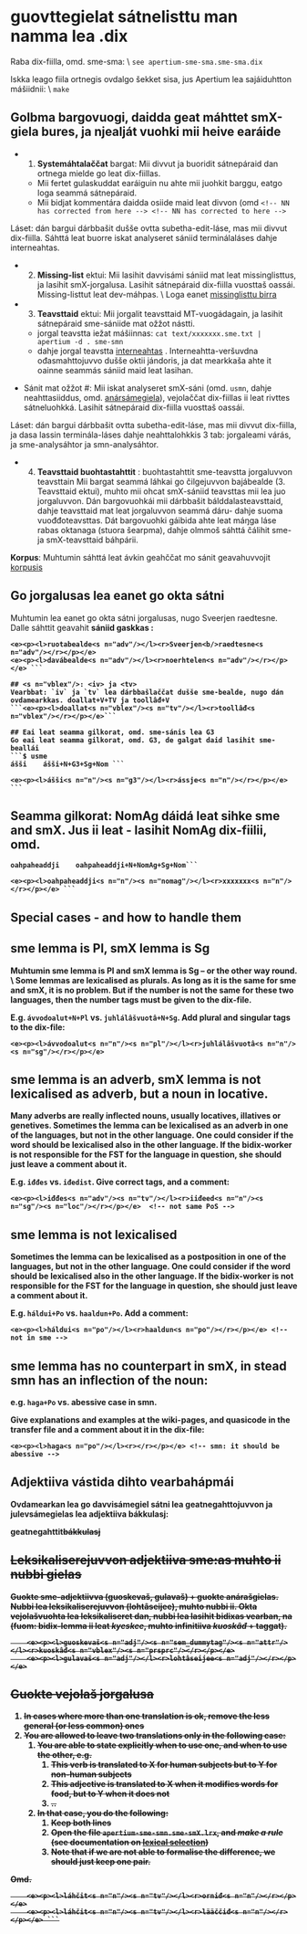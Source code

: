 # guovttegielat sátnelisttu man namma lea .dix

Raba dix-fiilla, omd. sme-sma: \\
`see apertium-sme-sma.sme-sma.dix`

Iskka leago fiila ortnegis ovdalgo šekket sisa, jus Apertium lea sajáiduhtton mášiidnii: \\
`make`

## Golbma bargovuogi, daidda geat máhttet smX-giela bures, ja njealját vuohki mii heive earáide
* 1. **Systemáhtalaččat** bargat: Mii divvut ja buoridit sátnepáraid dan ortnega mielde go leat dix-fiillas.
    - Mii fertet gulaskuddat earáiguin nu ahte mii juohkit barggu, eatgo loga seammá sátnepáraid.
    - Mii bidjat kommentára daidda osiide maid leat divvon (omd
``` <!-- NN has corrected from here --> <!-- NN has corrected to here --> ```

Láset: dán bargui dárbbašit dušše ovtta subetha-edit-láse, mas mii divvut dix-fiilla. Sáhttá leat buorre iskat analyseret sániid terminálaláses dahje interneahtas.

* 2. **Missing-list** ektui: Mii lasihit davvisámi sániid mat leat missinglisttus, ja lasihit smX-jorgalusa. Lasihit sátnepáraid dix-fiilla vuosttaš oassái. Missing-listtut leat dev-máhpas.  \\ Loga eanet [missinglisttu birra](/mt/infra/MissingList.html)

* 3. **Teavsttaid** ektui: Mii jorgalit teavsttaid MT-vuogádagain, ja lasihit sátnepáraid sme-sániide mat ožžot nástti.
    - jorgal teavstta iežat mášiinnas: `cat text/xxxxxxx.sme.txt | apertium -d . sme-smn `
    - dahje jorgal teavstta [interneahtas](https://gtweb.uit.no/mt/testing/) . Interneahtta-veršuvdna ođasmahttojuvvo dušše oktii jándoris, ja dat mearkkaša ahte it oainne seammás sániid maid leat lasihan.
* Sánit mat ožžot #: Mii iskat analyseret smX-sáni (omd. `usmn`, dahje neahttasiiddus, omd. [anársámegiela](http://giellatekno.uit.no/cgi/d-smn.sme.html)), vejolaččat dix-fiillas ii leat rivttes sátneluohkká. Lasihit sátnepáraid dix-fiilla vuosttaš oassái.

Láset: dán bargui dárbbašit ovtta subetha-edit-láse, mas mii divvut dix-fiilla, ja dasa lassin terminála-láses dahje neahttalohkkis 3 tab: jorgaleami várás, ja sme-analysáhtor ja smn-analysáhtor.

* 4. **Teavsttaid buohtastahttit** : buohtastahttit sme-teavstta jorgaluvvon teavsttain
Mii bargat seammá láhkai go čilgejuvvon bajábealde (3. Teavsttaid ektui), muhto mii ohcat smX-sániid teavsttas mii lea juo jorgaluvvon.
Dán bargovuohkái mii dárbbašit bálddalasteavsttaid, dahje teavsttaid mat leat jorgaluvvon seammá dáru- dahje suoma vuođđoteavsttas. Dát bargovuohki gáibida ahte leat máŋga láse rabas oktanaga (stuora šearpma), dahje olmmoš sáhttá čálihit sme- ja smX-teavsttaid báhpárii.

**Korpus**: Muhtumin sáhttá leat ávkin geahččat mo sánit geavahuvvojit [korpusis](http://gtweb.uit.no/korp/)

## Go jorgalusas lea eanet go okta sátni
Muhtumin lea eanet go okta sátni jorgalusas, nugo Sveerjen raedtesne. Dalle sáhttit geavahit <b/> sániid gaskkas :
```
<e><p><l>ruotabealde<s n="adv"/></l><r>Sveerjen<b/>raedtesne<s n="adv"/></r></p></e>
<e><p><l>davábealde<s n="adv"/></l><r>noerhtelen<s n="adv"/></r></p></e> ```

## <s n="vblex"/>: <iv> ja <tv>
Vearbbat: `iv` ja `tv` lea dárbbašlaččat dušše sme-bealde, nugo dán ovdamearkkas. doallat+V+TV ja toollâđ+V
```<e><p><l>doallat<s n="vblex"/><s n="tv"/></l><r>toollâđ<s n="vblex"/></r></p></e>```

## Eai leat seamma gilkorat, omd. sme-sánis lea G3
Go eai leat seamma gilkorat, omd. G3, de galgat daid lasihit sme-beallái
```$ usme
ášši	ášši+N+G3+Sg+Nom ```

```
    <e><p><l>ášši<s n="n"/><s n="g3"/></l><r>ássje<s n="n"/></r></p></e> ```

## Seamma gilkorat: NomAg dáidá leat sihke sme and smX. Jus ii leat - lasihit NomAg dix-fiilii, omd.

```$ usme
oahpaheaddji	oahpaheaddji+N+NomAg+Sg+Nom```

```
    <e><p><l>oahpaheaddji<s n="n"/><s n="nomag"/></l><r>xxxxxxx<s n="n"/></r></p></e> ```

## Special cases - and how to handle them

## sme lemma is Pl, smX lemma is Sg
Muhtumin sme lemma is Pl and smX lemma is Sg – or the other way round. \\
Some lemmas are lexicalised as plurals. As long as it is the same for sme and smX, it is no problem. But if the number is not the same for these two languages, then the number tags must be given to the dix-file.

E.g. `ávvodoalut+N+Pl` vs. `juhlálâšvuotâ+N+Sg`. Add plural and singular tags to the dix-file:
```
<e><p><l>ávvodoalut<s n="n"/><s n="pl"/></l><r>juhlálâšvuotâ<s n="n"/><s n="sg"/></r></p></e>
```

## sme lemma is an adverb, smX lemma is not lexicalised as adverb, but a noun in locative.
Many adverbs are really inflected nouns, usually locatives, illatives or genetives. Sometimes the lemma can be lexicalised as an adverb in one of the languages, but not in the other language. One could consider if the word should be lexicalised also in the other language. If the bidix-worker is not responsible for the FST for the language in question, she should just leave a comment about it.

E.g. `iđđes` vs. `iđedist`. Give correct tags, and a comment:

```
<e><p><l>iđđes<s n="adv"/><s n="tv"/></l><r>iiđeed<s n="n"/><s n="sg"/><s n="loc"/></r></p></e>  <!-- not same PoS -->
```

## sme lemma is not lexicalised
Sometimes the lemma can be lexicalised as a postposition in one of the languages, but not in the other language. One could consider if the word should be lexicalised also in the other language. If the bidix-worker is not responsible for the FST for the language in question, she should just leave a comment about it.

E.g. `háldui+Po` vs. `haaldun+Po`. Add a comment:
```
<e><p><l>háldui<s n="po"/></l><r>haaldun<s n="po"/></r></p></e> <!-- not in sme -->
```

## sme lemma has no counterpart in smX, in stead smn has an inflection of the noun:
e.g. `haga+Po` vs. abessive case in smn.

Give explanations and examples at the wiki-pages, and quasicode in the transfer file and a comment about it in the dix-file:

```
<e><p><l>haga<s n="po"/></l><r></r></p></e> <!-- smn: it should be abessive -->
```

## Adjektiiva vástida dihto vearbahápmái
Ovdamearkan lea go davvisámegiel sátni lea geatnegahttojuvvon ja julevsámegielas lea adjektiiva bákkulasj:

<e><p><l>geatnegahttit<s n="vblex"/><s n="tv"/><s n="der_passl"/><s n="vblex"/><s n="iv"/><s n="prfprc"/></l><r>bákkulasj<s n="adj"/><s n="sg"/><s n="nom"/></r></p></e>

## Leksikaliserejuvvon adjektiiva sme:as muhto ii nubbi gielas

Guokte sme-adjektiivva (guoskevaš, gulavaš) + guokte <prsprc> anárašgielas. Nubbi lea leksikaliserejuvvon (lohtâseijee), muhto nubbi ii. Okta vejolašvuohta lea leksikaliseret dan, nubbi lea lasihit bidixas vearban, na (fuom: bidix-lemma ii leat *kyeskee*, muhto infinitiiva *kuoskâđ* + taggat).

```
    <e><p><l>guoskevaš<s n="adj"/><s n="sem_dummytag"/><s n="attr"/></l><r>kuoskâđ<s n="vblex"/><s n="prsprc"/></r></p></e>
    <e><p><l>gulavaš<s n="adj"/></l><r>lohtâseijee<s n="adj"/></r></p></e>
```

## Guokte vejolaš jorgalusa
1. In cases where more than one translation is ok, remove the less general (or less common) ones
1. You are allowed to leave two translations only in the following case:
    1. You are able to state explicitly when to use one, and when to use the other, e.g.
        1. This verb is translated to X for human subjects but to Y for non-human subjects
        1. This adjective is translated to X when it modifies words for food, but to Y when it does not
        1. ..
    1. In that case, you do the following:
        1. Keep **both** lines
        1. Open the file `apertium-sme-smn.sme-smX.lrx`, and *make a rule*
    (see documentation on [lexical selection](LexicalSelection.html))
        1. Note that if we are not able to formalise the difference, we should just keep one pair.

Omd.
```
    <e><p><l>láhčit<s n="n"/><s n="tv"/></l><r>orniđ<s n="n"/></r></p></e>
    <e><p><l>láhčit<s n="n"/><s n="tv"/></l><r>lääččiđ<s n="n"/></r></p></e> ```
